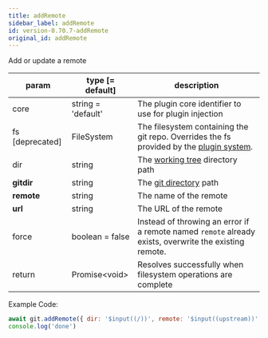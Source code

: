 ```yaml
---
title: addRemote
sidebar_label: addRemote
id: version-0.70.7-addRemote
original_id: addRemote
---
```


Add or update a remote

| param           | type [= default]   | description                                                                                               |
| --------------- | ------------------ | --------------------------------------------------------------------------------------------------------- |
| core            | string = 'default' | The plugin core identifier to use for plugin injection                                                    |
| fs [deprecated] | FileSystem         | The filesystem containing the git repo. Overrides the fs provided by the [plugin system](./plugin_fs.md). |
| dir             | string             | The [working tree](dir-vs-gitdir.md) directory path                                                       |
| **gitdir**      | string             | The [git directory](dir-vs-gitdir.md) path                                                                |
| **remote**      | string             | The name of the remote                                                                                    |
| **url**         | string             | The URL of the remote                                                                                     |
| force           | boolean = false    | Instead of throwing an error if a remote named `remote` already exists, overwrite the existing remote.    |
| return          | Promise\<void\>    | Resolves successfully when filesystem operations are complete                                             |

Example Code:

```js live
await git.addRemote({ dir: '$input((/))', remote: '$input((upstream))', url: '$input((https://github.com/isomorphic-git/isomorphic-git))' })
console.log('done')
```

<script>
(function rewriteEditLink() {
  const el = document.querySelector('a.edit-page-link.button');
  if (el) {
    el.href = 'https://github.com/isomorphic-git/isomorphic-git/edit/main/src/commands/addRemote.js';
  }
})();
</script>